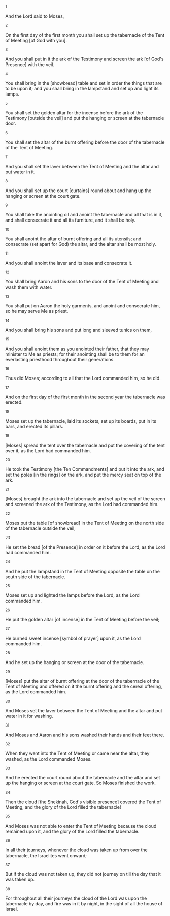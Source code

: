 <sup>1</sup> 

And the Lord said to Moses, 

<sup>2</sup> 

On the first day of the first month you shall set up the tabernacle of the Tent of Meeting [of God with you]. 

<sup>3</sup> 

And you shall put in it the ark of the Testimony and screen the ark [of God's Presence] with the veil. 

<sup>4</sup> 

You shall bring in the [showbread] table and set in order the things that are to be upon it; and you shall bring in the lampstand and set up and light its lamps. 

<sup>5</sup> 

You shall set the golden altar for the incense before the ark of the Testimony [outside the veil] and put the hanging or screen at the tabernacle door. 

<sup>6</sup> 

You shall set the altar of the burnt offering before the door of the tabernacle of the Tent of Meeting. 

<sup>7</sup> 

And you shall set the laver between the Tent of Meeting and the altar and put water in it. 

<sup>8</sup> 

And you shall set up the court [curtains] round about and hang up the hanging or screen at the court gate. 

<sup>9</sup> 

You shall take the anointing oil and anoint the tabernacle and all that is in it, and shall consecrate it and all its furniture, and it shall be holy. 

<sup>10</sup> 

You shall anoint the altar of burnt offering and all its utensils; and consecrate (set apart for God) the altar, and the altar shall be most holy. 

<sup>11</sup> 

And you shall anoint the laver and its base and consecrate it. 

<sup>12</sup> 

You shall bring Aaron and his sons to the door of the Tent of Meeting and wash them with water. 

<sup>13</sup> 

You shall put on Aaron the holy garments, and anoint and consecrate him, so he may serve Me as priest. 

<sup>14</sup> 

And you shall bring his sons and put long and sleeved tunics on them, 

<sup>15</sup> 

And you shall anoint them as you anointed their father, that they may minister to Me as priests; for their anointing shall be to them for an everlasting priesthood throughout their generations. 

<sup>16</sup> 

Thus did Moses; according to all that the Lord commanded him, so he did. 

<sup>17</sup> 

And on the first day of the first month in the second year the tabernacle was erected. 

<sup>18</sup> 

Moses set up the tabernacle, laid its sockets, set up its boards, put in its bars, and erected its pillars. 

<sup>19</sup> 

[Moses] spread the tent over the tabernacle and put the covering of the tent over it, as the Lord had commanded him. 

<sup>20</sup> 

He took the Testimony [the Ten Commandments] and put it into the ark, and set the poles [in the rings] on the ark, and put the mercy seat on top of the ark. 

<sup>21</sup> 

[Moses] brought the ark into the tabernacle and set up the veil of the screen and screened the ark of the Testimony, as the Lord had commanded him. 

<sup>22</sup> 

Moses put the table [of showbread] in the Tent of Meeting on the north side of the tabernacle outside the veil; 

<sup>23</sup> 

He set the bread [of the Presence] in order on it before the Lord, as the Lord had commanded him. 

<sup>24</sup> 

And he put the lampstand in the Tent of Meeting opposite the table on the south side of the tabernacle. 

<sup>25</sup> 

Moses set up and lighted the lamps before the Lord, as the Lord commanded him. 

<sup>26</sup> 

He put the golden altar [of incense] in the Tent of Meeting before the veil; 

<sup>27</sup> 

He burned sweet incense [symbol of prayer] upon it, as the Lord commanded him. 

<sup>28</sup> 

And he set up the hanging or screen at the door of the tabernacle. 

<sup>29</sup> 

[Moses] put the altar of burnt offering at the door of the tabernacle of the Tent of Meeting and offered on it the burnt offering and the cereal offering, as the Lord commanded him. 

<sup>30</sup> 

And Moses set the laver between the Tent of Meeting and the altar and put water in it for washing. 

<sup>31</sup> 

And Moses and Aaron and his sons washed their hands and their feet there. 

<sup>32</sup> 

When they went into the Tent of Meeting or came near the altar, they washed, as the Lord commanded Moses. 

<sup>33</sup> 

And he erected the court round about the tabernacle and the altar and set up the hanging or screen at the court gate. So Moses finished the work. 

<sup>34</sup> 

Then the cloud [the Shekinah, God's visible presence] covered the Tent of Meeting, and the glory of the Lord filled the tabernacle! 

<sup>35</sup> 

And Moses was not able to enter the Tent of Meeting because the cloud remained upon it, and the glory of the Lord filled the tabernacle. 

<sup>36</sup> 

In all their journeys, whenever the cloud was taken up from over the tabernacle, the Israelites went onward; 

<sup>37</sup> 

But if the cloud was not taken up, they did not journey on till the day that it was taken up. 

<sup>38</sup> 

For throughout all their journeys the cloud of the Lord was upon the tabernacle by day, and fire was in it by night, in the sight of all the house of Israel.